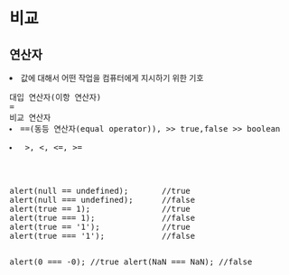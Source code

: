 <h1>비교</h1>
<h2>연산자</h2>
<li>값에 대해서 어떤 작업을 컴퓨터에게 지시하기 위한 기호</li>
<pre>
대입 연산자(이항 연산자)
=   
비교 연산자
<li>==(동등 연산자(equal operator)), >> true,false >> boolean       ===(일치 연산자(strict equal operator)</li>
<li> >, <, <=, >=  </li>
</pre>
<br>
<pre>
alert(null == undefined);       //true
alert(null === undefined);      //false
alert(true == 1);               //true
alert(true === 1);              //false
alert(true == '1');             //true
alert(true === '1');            //false
 
alert(0 === -0);                //true
alert(NaN === NaN);             //false
</pre>
